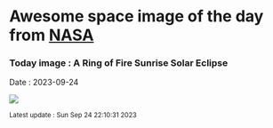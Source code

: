 
# Awesome space image of the day from [NASA](https://api.nasa.gov/)

### Today image : A Ring of Fire Sunrise Solar Eclipse
Date : 2023-09-24

![](https://www.youtube.com/embed/UJfpqSj7cCs?t=10?rel=0)

<small>Latest update : Sun Sep 24 22:10:31 2023</small>
        